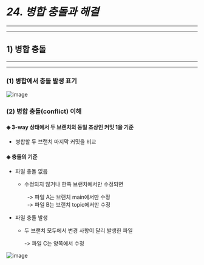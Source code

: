 # *24. 병합 충돌과 해결*
- - -
* * *
## 1) 병합 충돌
- - -
* * *
### (1) 병합에서 충돌 발생 표기

![image](https://github.com/JD12321/1-2-STD/assets/127118453/07eb7e3b-ee62-4d2f-8a76-108559dfeb7c)

### (2) 병합 충돌(conflict) 이해
#### ◈ 3-way 상태에서 두 브랜치의 동일 조상인 커밋 1을 기준
  - 병합할 두 브랜치 마지막 커밋을 비교
#### ◈ 충돌의 기준
  - 파일 충돌 없음

    - 수정되지 않거나 한쪽 브랜치에서만 수정되면
<p>&nbsp;&nbsp;&nbsp;&nbsp;&nbsp;&nbsp;&nbsp;&nbsp;&nbsp;&nbsp;&nbsp;&nbsp;&nbsp; -> 파일 A는 브랜치 main에서만 수정<br>&nbsp;&nbsp;&nbsp;&nbsp;&nbsp;&nbsp;&nbsp;&nbsp;&nbsp;&nbsp;&nbsp;&nbsp;&nbsp; -> 파일 B는 브랜치 topic에서만 수정</p>
      
  - 파일 충돌 발생

    - 두 브랜치 모두에서 변경 사항이 달리 발생한 파일

      -> 파일 C는 양쪽에서 수정

![image](https://github.com/JD12321/1-2-STD/assets/127118453/8378db9f-db83-4300-9731-0c77932f3e62)
